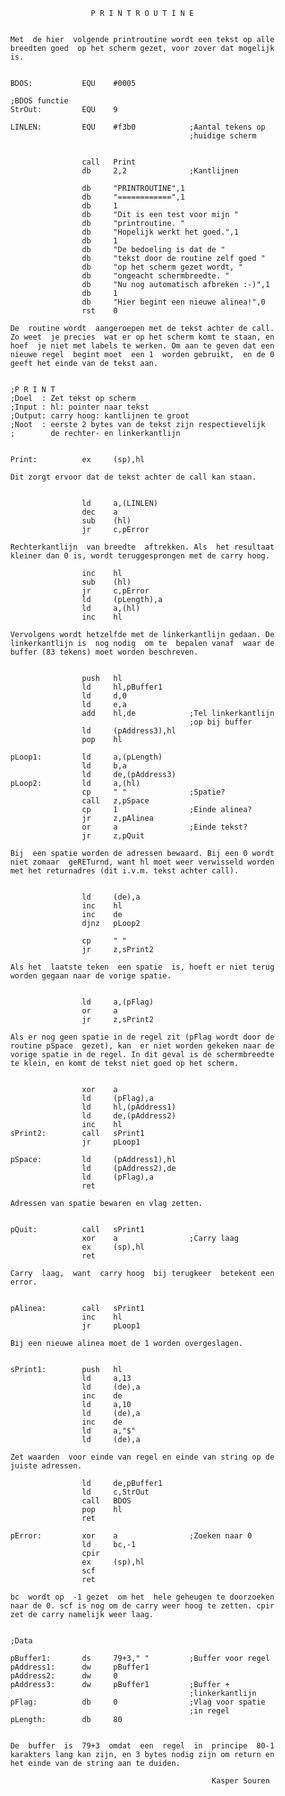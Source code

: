                             P R I N T R O U T I N E 
                                                     
          
          Met  de hier  volgende printroutine wordt een tekst op alle 
          breedten goed  op het scherm gezet, voor zover dat mogelijk 
          is.
          
          
          BDOS:           EQU    #0005
          
          ;BDOS functie
          StrOut:         EQU    9
          
          LINLEN:         EQU    #f3b0            ;Aantal tekens op
                                                  ;huidige scherm
          
          
                          call   Print
                          db     2,2              ;Kantlijnen
          
                          db     "PRINTROUTINE",1
                          db     "============",1
                          db     1
                          db     "Dit is een test voor mijn "
                          db     "printroutine. "
                          db     "Hopelijk werkt het goed.",1
                          db     1
                          db     "De bedoeling is dat de "
                          db     "tekst door de routine zelf goed "
                          db     "op het scherm gezet wordt, "
                          db     "ongeacht schermbreedte. "
                          db     "Nu nog automatisch afbreken :-)",1
                          db     1
                          db     "Hier begint een nieuwe alinea!",0
                          rst    0
          
          De  routine wordt  aangeroepen met de tekst achter de call. 
          Zo weet  je precies  wat er op het scherm komt te staan, en 
          hoef  je niet met labels te werken. Om aan te geven dat een 
          nieuwe regel  begint moet  een 1  worden gebruikt,  en de 0 
          geeft het einde van de tekst aan.
          
          
          ;P R I N T 
          ;Doel  : Zet tekst op scherm
          ;Input : hl: pointer naar tekst
          ;Output: carry hoog: kantlijnen te groot
          ;Noot  : eerste 2 bytes van de tekst zijn respectievelijk
          ;        de rechter- en linkerkantlijn
          
          
          Print:          ex     (sp),hl
          
          Dit zorgt ervoor dat de tekst achter de call kan staan.
          
          
                          ld     a,(LINLEN)
                          dec    a
                          sub    (hl)
                          jr     c,pError
          
          Rechterkantlijn  van breedte  aftrekken. Als  het resultaat 
          kleiner dan 0 is, wordt teruggesprongen met de carry hoog.
          
                          inc    hl
                          sub    (hl)
                          jr     c,pError
                          ld     (pLength),a
                          ld     a,(hl)
                          inc    hl
          
          Vervolgens wordt hetzelfde met de linkerkantlijn gedaan. De 
          linkerkantlijn is  nog nodig  om te  bepalen vanaf  waar de 
          buffer (83 tekens) moet worden beschreven.
          
          
                          push   hl
                          ld     hl,pBuffer1
                          ld     d,0
                          ld     e,a
                          add    hl,de            ;Tel linkerkantlijn
                                                  ;op bij buffer
                          ld     (pAddress3),hl
                          pop    hl
          
          pLoop1:         ld     a,(pLength)
                          ld     b,a
                          ld     de,(pAddress3)
          pLoop2:         ld     a,(hl)
                          cp     " "              ;Spatie?
                          call   z,pSpace
                          cp     1                ;Einde alinea?
                          jr     z,pAlinea
                          or     a                ;Einde tekst?
                          jr     z,pQuit
          
          Bij  een spatie worden de adressen bewaard. Bij een 0 wordt 
          niet zomaar  geRETurnd, want hl moet weer verwisseld worden 
          met het returnadres (dit i.v.m. tekst achter call).
          
          
                          ld     (de),a
                          inc    hl
                          inc    de
                          djnz   pLoop2
          
                          cp     " "
                          jr     z,sPrint2
          
          Als het  laatste teken  een spatie  is, hoeft er niet terug 
          worden gegaan naar de vorige spatie.
          
          
                          ld     a,(pFlag)
                          or     a
                          jr     z,sPrint2
          
          Als er nog geen spatie in de regel zit (pFlag wordt door de 
          routine pSpace  gezet), kan  er niet worden gekeken naar de 
          vorige spatie in de regel. In dit geval is de schermbreedte 
          te klein, en komt de tekst niet goed op het scherm.
          
          
                          xor    a
                          ld     (pFlag),a
                          ld     hl,(pAddress1)
                          ld     de,(pAddress2)
                          inc    hl
          sPrint2:        call   sPrint1
                          jr     pLoop1
          
          pSpace:         ld     (pAddress1),hl
                          ld     (pAddress2),de
                          ld     (pFlag),a
                          ret
          
          Adressen van spatie bewaren en vlag zetten.
          
          
          pQuit:          call   sPrint1
                          xor    a                ;Carry laag
                          ex     (sp),hl
                          ret
          
          Carry  laag,  want  carry hoog  bij terugkeer  betekent een 
          error.
          
          
          pAlinea:        call   sPrint1
                          inc    hl
                          jr     pLoop1
          
          Bij een nieuwe alinea moet de 1 worden overgeslagen.
          
          
          sPrint1:        push   hl
                          ld     a,13
                          ld     (de),a
                          inc    de
                          ld     a,10
                          ld     (de),a
                          inc    de
                          ld     a,"$"
                          ld     (de),a
          
          Zet waarden  voor einde van regel en einde van string op de 
          juiste adressen.
          
                          ld     de,pBuffer1
                          ld     c,StrOut
                          call   BDOS
                          pop    hl
                          ret
          
          pError:         xor    a                ;Zoeken naar 0
                          ld     bc,-1
                          cpir
                          ex     (sp),hl
                          scf
                          ret
          
          bc  wordt op  -1 gezet  om het  hele geheugen te doorzoeken 
          naar de 0. scf is nog om de carry weer hoog te zetten. cpir 
          zet de carry namelijk weer laag.
          
          
          ;Data
          
          pBuffer1:       ds     79+3," "         ;Buffer voor regel
          pAddress1:      dw     pBuffer1
          pAddress2:      dw     0
          pAddress3:      dw     pBuffer1         ;Buffer +
                                                  ;linkerkantlijn
          pFlag:          db     0                ;Vlag voor spatie
                                                  ;in regel
          pLength:        db     80
          
          
          De  buffer  is  79+3  omdat  een  regel  in  principe  80-1 
          karakters lang kan zijn, en 3 bytes nodig zijn om return en 
          het einde van de string aan te duiden.
          
                                                       Kasper Souren
